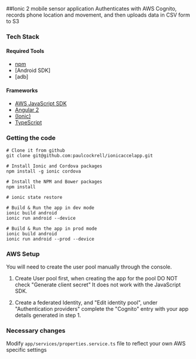 ##Ionic 2 mobile sensor application
Authenticates with AWS Cognito, records phone location and movement, and then uploads data in CSV form to S3 

### Tech Stack
#### Required Tools
* [npm](https://www.npmjs.com/)
* [Android SDK]
* [adb]

#### Frameworks
* [AWS JavaScript SDK](http://docs.aws.amazon.com/AWSJavaScriptSDK/guide/browser-intro.html)
* [Angular 2](https://angular.io/docs/ts/latest/quickstart.html) 
* [(Ionic)](http://ionicframework.com/docs/v2/getting-started/installation/)
* [TypeScript](https://www.typescriptlang.org/docs/tutorial.html)

### Getting the code
```
# Clone it from github
git clone git@github.com:paulcockrell/ionicaccelapp.git
```

```
# Install Ionic and Cordova packages
npm install -g ionic cordova
```

```
# Install the NPM and Bower packages
npm install
```

```
# ionic state restore
```

```
# Build & Run the app in dev mode
ionic build android
ionic run android --device
```

```
# Build & Run the app in prod mode
ionic build android
ionic run android --prod --device
```

### AWS Setup
You will need to create the user pool manually through the console. 

1. Create User pool first, when creating the app for the pool DO NOT check "Generate client secret" It
does not work with the JavaScript SDK.

2. Create a federated Identity, and "Edit identity pool", under "Authentication providers" complete
the "Cognito" entry with your app details generated in step 1.

### Necessary changes
Modify ```app/services/properties.service.ts``` file to reflect your own AWS specific settings

